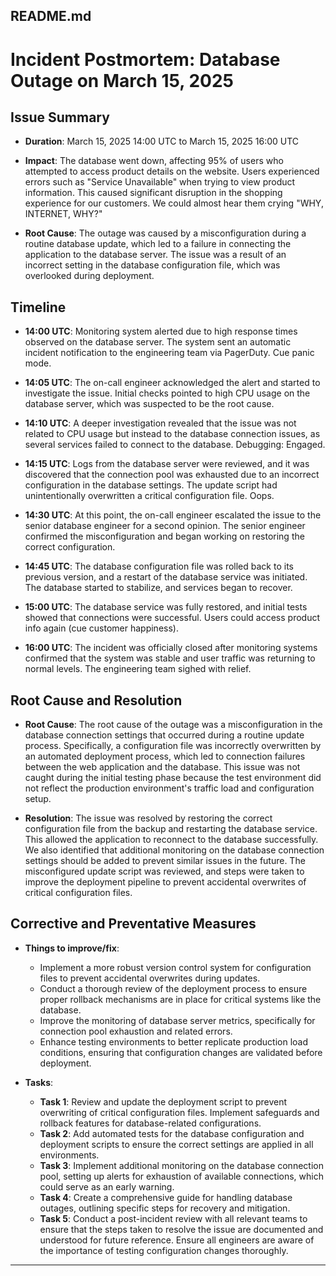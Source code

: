 README.md
---------------------------------------------------
# Incident Postmortem: Database Outage on March 15, 2025

## Issue Summary
- **Duration**: March 15, 2025 14:00 UTC to March 15, 2025 16:00 UTC

- **Impact**: The database went down, affecting 95% of users who attempted to 
  access product details on the website. Users experienced errors such as 
  "Service Unavailable" when trying to view product information. This caused 
  significant disruption in the shopping experience for our customers. We 
  could almost hear them crying "WHY, INTERNET, WHY?"

- **Root Cause**: The outage was caused by a misconfiguration during a routine 
  database update, which led to a failure in connecting the application to 
  the database server. The issue was a result of an incorrect setting in the 
  database configuration file, which was overlooked during deployment.

## Timeline
- **14:00 UTC**: Monitoring system alerted due to high response times observed 
  on the database server. The system sent an automatic incident notification 
  to the engineering team via PagerDuty. Cue panic mode.

- **14:05 UTC**: The on-call engineer acknowledged the alert and started to 
  investigate the issue. Initial checks pointed to high CPU usage on the 
  database server, which was suspected to be the root cause.

- **14:10 UTC**: A deeper investigation revealed that the issue was not related 
  to CPU usage but instead to the database connection issues, as several 
  services failed to connect to the database. Debugging: Engaged.

- **14:15 UTC**: Logs from the database server were reviewed, and it was 
  discovered that the connection pool was exhausted due to an incorrect 
  configuration in the database settings. The update script had 
  unintentionally overwritten a critical configuration file. Oops.

- **14:30 UTC**: At this point, the on-call engineer escalated the issue to the 
  senior database engineer for a second opinion. The senior engineer confirmed 
  the misconfiguration and began working on restoring the correct configuration.

- **14:45 UTC**: The database configuration file was rolled back to its previous 
  version, and a restart of the database service was initiated. The database 
  started to stabilize, and services began to recover.

- **15:00 UTC**: The database service was fully restored, and initial tests 
  showed that connections were successful. Users could access product info 
  again (cue customer happiness).

- **16:00 UTC**: The incident was officially closed after monitoring systems 
  confirmed that the system was stable and user traffic was returning to 
  normal levels. The engineering team sighed with relief.

## Root Cause and Resolution
- **Root Cause**: The root cause of the outage was a misconfiguration in the 
  database connection settings that occurred during a routine update process. 
  Specifically, a configuration file was incorrectly overwritten by an 
  automated deployment process, which led to connection failures between the 
  web application and the database. This issue was not caught during the 
  initial testing phase because the test environment did not reflect the 
  production environment's traffic load and configuration setup.

- **Resolution**: The issue was resolved by restoring the correct configuration 
  file from the backup and restarting the database service. This allowed the 
  application to reconnect to the database successfully. We also identified 
  that additional monitoring on the database connection settings should be 
  added to prevent similar issues in the future. The misconfigured update 
  script was reviewed, and steps were taken to improve the deployment pipeline 
  to prevent accidental overwrites of critical configuration files.

## Corrective and Preventative Measures
- **Things to improve/fix**:
    - Implement a more robust version control system for configuration files 
      to prevent accidental overwrites during updates.
    - Conduct a thorough review of the deployment process to ensure proper 
      rollback mechanisms are in place for critical systems like the database.
    - Improve the monitoring of database server metrics, specifically for 
      connection pool exhaustion and related errors.
    - Enhance testing environments to better replicate production load 
      conditions, ensuring that configuration changes are validated before 
      deployment.
  
- **Tasks**:
    - **Task 1**: Review and update the deployment script to prevent overwriting 
      of critical configuration files. Implement safeguards and rollback 
      features for database-related configurations.
    - **Task 2**: Add automated tests for the database configuration and 
      deployment scripts to ensure the correct settings are applied in all 
      environments.
    - **Task 3**: Implement additional monitoring on the database connection 
      pool, setting up alerts for exhaustion of available connections, which 
      could serve as an early warning.
    - **Task 4**: Create a comprehensive guide for handling database outages, 
      outlining specific steps for recovery and mitigation.
    - **Task 5**: Conduct a post-incident review with all relevant teams to 
      ensure that the steps taken to resolve the issue are documented and 
      understood for future reference. Ensure all engineers are aware of the 
      importance of testing configuration changes thoroughly.

---
